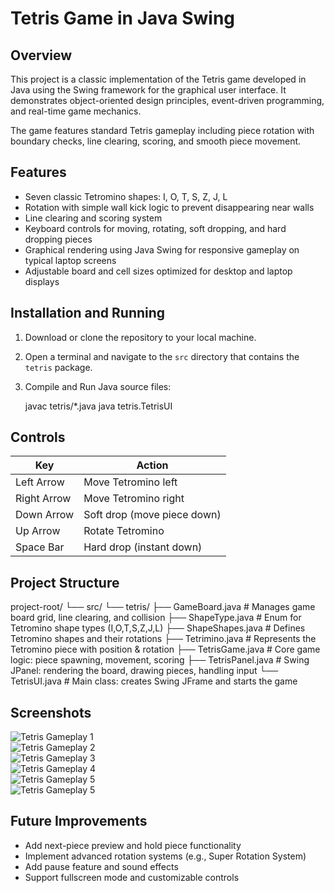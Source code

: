 # Tetris Game in Java Swing

## Overview

This project is a classic implementation of the Tetris game developed in Java using the Swing framework for the graphical user interface. It demonstrates object-oriented design principles, event-driven programming, and real-time game mechanics.

The game features standard Tetris gameplay including piece rotation with boundary checks, line clearing, scoring, and smooth piece movement.


## Features

- Seven classic Tetromino shapes: I, O, T, S, Z, J, L  
- Rotation with simple wall kick logic to prevent disappearing near walls  
- Line clearing and scoring system  
- Keyboard controls for moving, rotating, soft dropping, and hard dropping pieces  
- Graphical rendering using Java Swing for responsive gameplay on typical laptop screens  
- Adjustable board and cell sizes optimized for desktop and laptop displays  


## Installation and Running

1. Download or clone the repository to your local machine.  

2. Open a terminal and navigate to the `src` directory that contains the `tetris` package.  

3. Compile and Run Java source files:

   javac tetris/*.java
   java tetris.TetrisUI


## Controls

| Key         | Action                     |
|-------------|----------------------------|
| Left Arrow  | Move Tetromino left        |
| Right Arrow | Move Tetromino right       |
| Down Arrow  | Soft drop (move piece down)|
| Up Arrow    | Rotate Tetromino           |
| Space Bar   | Hard drop (instant down)   |


## Project Structure

project-root/
└── src/
    └── tetris/
        ├── GameBoard.java         # Manages game board grid, line clearing, and collision
        ├── ShapeType.java         # Enum for Tetromino shape types (I,O,T,S,Z,J,L)
        ├── ShapeShapes.java       # Defines Tetromino shapes and their rotations
        ├── Tetrimino.java         # Represents the Tetromino piece with position & rotation
        ├── TetrisGame.java        # Core game logic: piece spawning, movement, scoring
        ├── TetrisPanel.java       # Swing JPanel: rendering the board, drawing pieces, handling input
        └── TetrisUI.java          # Main class: creates Swing JFrame and starts the game



## Screenshots


![Tetris Gameplay 1](images/tetris1.png)  
![Tetris Gameplay 2](images/tetris2.png)  
![Tetris Gameplay 3](images/tetris3.png)  
![Tetris Gameplay 4](images/tetris4.png)  
![Tetris Gameplay 5](images/tetris5.png)  
![Tetris Gameplay 5](images/tetris6.png)  


## Future Improvements

- Add next-piece preview and hold piece functionality  
- Implement advanced rotation systems (e.g., Super Rotation System)  
- Add pause feature and sound effects  
- Support fullscreen mode and customizable controls  

